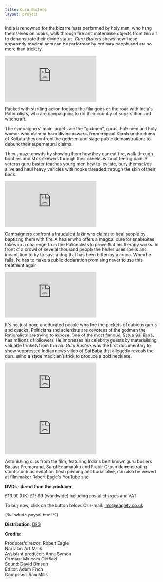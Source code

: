 ```yaml
---
title: Guru Busters
layout: project
---
```


India is renowned for the bizarre feats performed by holy men, who hang themselves on hooks, walk through fire and materialise objects from thin air to demonstrate their divine status. _Guru Busters_ shows how these apparently magical acts can be performed by ordinary people and are no more than trickery.

<div class='video-container'>
<iframe class='video' src="https://player.vimeo.com/video/357307051?title=0&byline=0&portrait=0" frameborder="0" allow="autoplay; fullscreen" allowfullscreen></iframe>
</div>

Packed with startling action footage the film goes on the road with India's Rationalists, who are campaigning to rid their country of superstition and witchcraft.

The campaigners' main targets are the “godmen”, gurus, holy men and holy women who claim to have divine powers. From tropical Kerala to the slums of Kolkata they confront the godmen and stage public demonstrations to debunk their supernatural claims.

They amaze crowds by showing them how they can eat fire, walk through bonfires and stick skewers through their cheeks without feeling pain. A veteran guru buster teaches young men how to levitate, bury themselves alive and haul heavy vehicles with hooks threaded through the skin of their back.

<div class='video-container'>
<iframe class='video' src="https://player.vimeo.com/video/357299667?title=0&byline=0&portrait=0" frameborder="0" allow="autoplay; fullscreen" allowfullscreen></iframe>
</div>

Campaigners confront a fraudulent fakir who claims to heal people by baptising them with fire. A healer who offers a magical cure for snakebites takes up a challenge from the Rationalists to prove that his therapy works. In front of a crowd of several thousand people the healer uses spells and incantation to try to save a dog that has been bitten by a cobra. When he fails, he has to make a public declaration promising never to use this treatment again.

<div class='video-container'>
<iframe class='video' src="https://player.vimeo.com/video/357300078?title=0&byline=0&portrait=0" frameborder="0" allow="autoplay; fullscreen" allowfullscreen></iframe>
</div>

It's not just poor, uneducated people who line the pockets of dubious gurus and quacks. Politicians and scientists are devotees of the godmen the Rationalists are trying to expose. One of the most famous, Satya Sai Baba, has millions of followers. He impresses his celebrity guests by materialising valuable trinkets from thin air. _Guru Busters_ was the first documentary to show suppressed Indian news video of Sai Baba that allegedly reveals the guru using a stage magician’s trick to produce a gold necklace.

<div class='video-container'>
<iframe class='video' src="https://player.vimeo.com/video/352879776?title=0&byline=0&portrait=0" frameborder="0" allow="autoplay; fullscreen" allowfullscreen></iframe>
</div>

<div class='video-container'>
<iframe class='video' src="https://player.vimeo.com/video/352879208?title=0&byline=0&portrait=0" frameborder="0" allow="autoplay; fullscreen" allowfullscreen></iframe>
</div>

Astonishing clips from the film, featuring India's best known guru busters Basava Premanand, Sanal Edamaruku and Prabir Ghosh demonstrating stunts such as levitation, flesh piercing and burial alive, can also be viewed at film maker Robert Eagle's YouTube site

**DVDs - direct from the producer**

£13.99 (UK) £15.99 (worldwide) including postal charges and VAT

To buy now, click on the button below. Or e-mail: <a href="mailto:info@eagletv.co.uk">info@eagletv.co.uk</a>

{% include paypal.html %}

**Distribution**: <a href="https://www.drg.tv" target="_blank">DRG</a>

**Credits:**

Producer/director: Robert Eagle<br>
Narrator: Art Malik<br>
Assistant producer: Anna Symon<br>
Camera: Malcolm Oldfield<br>
Sound: David Bimson<br>
Editor: Adam Finch<br>
Composer: Sam Mills<br>
